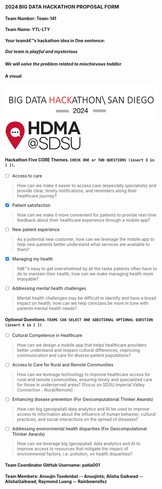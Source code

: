 ### 2024 BIG DATA HACKATHON PROPOSAL FORM

#### Team Number: Team-141  

#### Team Name: YTL-LTY    
  
#### Your teamâ€™s hackathon idea in One sentence:
##### Our team is playful and mysterious
##### We will solve the problem related to mischievous toddler


#### A visual
![bigdatahackathon4sd](https://github.com/BigDataForSanDiego/bigdataforsandiego.github.io/blob/main/templates/img/bigdatahackathon_sd_2024.png?raw=true "Big Data Hackathon for San Diego 2024")
<img height="10%" width="50%" alt="HDMA" src="https://github.com/BigDataForSanDiego/bigdataforsandiego.github.io/blob/main/templates/img/hdma2.png?raw=true"> 

<!--
#### Theme: Enhancing Healthcareâ€™s Digital Front Door
#### - Digital solutions to help increase access, manage health, and improve patient satisfaction along the healthcare journey -  
-->

#### Hackathon Five CORE Themes. `CHECK ONE or TWO QUESTIONS (insert X in [ ])`.
- [ ] Access to care
> How can we make it easier to access care (especially specialists) and provide clear, timely notifications, and reminders along their healthcare journey?
- [X] Patient satisfaction
> How can we make it more convenient for patients to provide real-time feedback about their healthcare experience through a mobile app?
- [ ] New patient experience
> As a potential new customer, how can we leverage the mobile app to help new patients better understand what services are available to them?
- [X] Managing my health
> Itâ€™s easy to get overwhelmed by all the tasks patients often have to do to maintain their health, how can we make managing health more enjoyable?
- [ ] Addressing mental health challenges
> Mental health challenges may be difficult to identify and have a broad impact on health, how can we help clinicians be more in tune with patients mental health needs?

#### Optional Questions. `TEAMS CAN SELECT ONE ADDITIONAL OPTIONAL QUESTION (insert X in [ ])`
- [ ] Cultural Competence in Healthcare
> How can we design a mobile app that helps healthcare providers better understand and respect cultural differences, improving communication and care for diverse patient populations?
- [ ] Access to Care for Rural and Remote Communities
> How can we leverage technology to improve healthcare access for rural and remote communities, ensuring timely and specialized care for those in underserved areas? (Focus on SDSU Imperial Valley Connection - Rural/Remote)
- [ ] Enhancing disease prevention (For Geocomputational Thinker Awards)
> How can big (geospatial) data analytics and AI be used to improve access to information about the influence of human behavior, cultural practices, and social interactions on the spread of diseases?
- [ ] Addressing environmental health disparities (For Geocomputational Thinker Awards)
> How can we leverage big (geospatial) data analytics and AI to improve access to resources that mitigate the impact of environmental factors, i.e. pollution, on health disparities?


#### Team Coordinator GitHub Username: patla001

#### Team Members: Anuujin Tsedenbal -- Anuujints; Alisha Gaikwad -- AlishaGaikwad; Raymond Luong -- Rainbowrollsz



